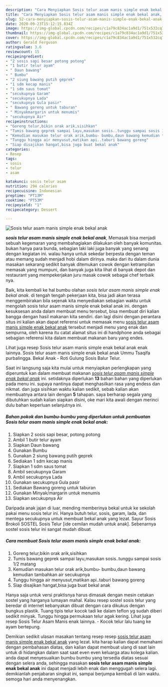 ```yaml
---
description: "Cara Menyiapkan Sosis telur asam manis simple enak bekal anak, Sempurna"
title: "Cara Menyiapkan Sosis telur asam manis simple enak bekal anak, Sempurna"
slug: 52-cara-menyiapkan-sosis-telur-asam-manis-simple-enak-bekal-anak-sempurna
date: 2020-09-23T15:12:15.834Z
image: https://img-global.cpcdn.com/recipes/c1a79c834ac1a9d1/751x532cq70/sosis-telur-asam-manis-simple-enak-bekal-anak-foto-resep-utama.jpg
thumbnail: https://img-global.cpcdn.com/recipes/c1a79c834ac1a9d1/751x532cq70/sosis-telur-asam-manis-simple-enak-bekal-anak-foto-resep-utama.jpg
cover: https://img-global.cpcdn.com/recipes/c1a79c834ac1a9d1/751x532cq70/sosis-telur-asam-manis-simple-enak-bekal-anak-foto-resep-utama.jpg
author: Gerald Ferguson
ratingvalue: 3.6
reviewcount: 15
recipeingredient:
- "2 sosis sapi besar potong potong"
- "1 butir telur ayam"
- " Daun bawang"
- " Bumbu"
- "2 siung bawang putih geprek"
- "1 sdm kecap manis"
- "1 sdm saus tomat"
- "secukupnya Garam"
- "secukupnya Lada"
- "secukupnya Gula pasir"
- " Bawang goreng untuk taburan"
- " Minyakmargarin untuk menumis"
- "secukupnya Air"
recipeinstructions:
- "Goreng telur,bikin orak arik,sisihkan"
- "Tumis bawang geprek sampai layu,masukan sosis..tunggu sampai sosis 1/2 matang"
- "Kemudian masukan telur orak arik,bumbu- bumbu,daun bawang kemudian tambahkan air secukupnya"
- "Tunggu hingga air menyusut,matikan api..taburi bawang goreng"
- "Siap disajikan hangat,bisa juga buat bekal anak"
categories:
- Resep
tags:
- sosis
- telur
- asam

katakunci: sosis telur asam 
nutrition: 294 calories
recipecuisine: Indonesian
preptime: "PT13M"
cooktime: "PT53M"
recipeyield: "1"
recipecategory: Dessert

---
```



![Sosis telur asam manis simple enak bekal anak](https://img-global.cpcdn.com/recipes/c1a79c834ac1a9d1/751x532cq70/sosis-telur-asam-manis-simple-enak-bekal-anak-foto-resep-utama.jpg)

<b><i>sosis telur asam manis simple enak bekal anak</i></b>, Memasak bisa menjadi sebuah kegemaran yang membahagiakan dilakukan oleh banyak komunitas. bukan hanya para bunda, sebagian laki laki juga banyak yang senang dengan kegiatan ini. walau hanya untuk sekedar berpesta dengan teman atau memang sudah menjadi hobi dalam dirinya. maka dari itu dalam dunia masakan sekarang sedikit banyak ditemukan cowok dengan ketrampilan memasak yang mumpuni, dan banyak juga kita lihat di banyak depot dan restaurant yang mempekerjakan juru masak cowok sebagai chef terbaik nya.

Baik, kita kembali ke hal bumbu olahan <i>sosis telur asam manis simple enak bekal anak</i>. di tengah tengah pekerjaan kita, bisa jadi akan terasa menggembirakan bila sejenak kita menyediakan sebagian waktu untuk mengolah sosis telur asam manis simple enak bekal anak ini. dengan kesuksesan anda dalam membuat menu tersebut, bisa membuat diri kalian bangga dengan hasil makanan kita sendiri. dan lagi disini dengan perantara situs ini kalian akan dapat referensi untuk memasak menu <u>sosis telur asam manis simple enak bekal anak</u> tersebut menjadi menu yang enak dan sempurna, oleh karena itu catat alamat situs ini di handphone anda sebagai sebagian referensi kita dalam membuat makanan baru yang endes.

Lihat juga resep Sosis telur asam manis simple enak bekal anak enak lainnya. Sosis telur asam manis simple enak bekal anak Ummu Tsaqifa purbalingga. Bekal Anak - Roti Gulung Sosis Balur Telur.


Saat ini langsung saja kita mulai untuk menyiapkan perlengkapan yang diperuntuk kan dalam membuat makanan <u><i>sosis telur asam manis simple enak bekal anak</i></u> ini. setidaknya diperlukan <b>13</b> bahan bahan yang diperlukan pada menu ini. supaya nantinya dapat menghasilkan rasa yang endess dan nikmat. dan juga sisihkan waktu kalian sedikit, sebab kalian akan membuatnya antara lain dengan <b>5</b> tahapan. saya berharap segala yang dibutuhkan sudah kalian siapkan disini, oke mari kita awali dengan merinci dulu bahan keperluan selanjutnya ini.

<!--inarticleads1-->

##### Bahan pokok dan bumbu-bumbu yang diperlukan untuk pembuatan Sosis telur asam manis simple enak bekal anak:

1. Siapkan 2 sosis sapi besar, potong potong
1. Ambil 1 butir telur ayam
1. Siapkan  Daun bawang
1. Gunakan  Bumbu
1. Gunakan 2 siung bawang putih geprek
1. Sediakan 1 sdm kecap manis
1. Siapkan 1 sdm saus tomat
1. Ambil secukupnya Garam
1. Ambil secukupnya Lada
1. Gunakan secukupnya Gula pasir
1. Sediakan  Bawang goreng untuk taburan
1. Gunakan  Minyak/margarin untuk menumis
1. Siapkan secukupnya Air


Daripada anak jajan di luar, mending memberinya bekal untuk ke sekolah pakai menu sosis telur ini. Hanya butuh telur, sosis, garam, lada, dan mentega secukupnya untuk membuat bekal anak yang lezat. Sayur Sosis Brokoli SOSTEL Sosis Telur [ide cemilan mudah untuk anak]. Sebenarnya sostel sosis telur ini sangat mudah dibuat. 

<!--inarticleads2-->

##### Cara membuat Sosis telur asam manis simple enak bekal anak:

1. Goreng telur,bikin orak arik,sisihkan
1. Tumis bawang geprek sampai layu,masukan sosis..tunggu sampai sosis 1/2 matang
1. Kemudian masukan telur orak arik,bumbu- bumbu,daun bawang kemudian tambahkan air secukupnya
1. Tunggu hingga air menyusut,matikan api..taburi bawang goreng
1. Siap disajikan hangat,bisa juga buat bekal anak


Hanya saja untuk versi praktisnya harus dimasak dengan mesin cetakan sostel yang harganya lumayan mahal. Kalau resep sostel sosis telur yang beredar di internet kebanyakan dibuat dengan cara dikukus dengan bungkus plastik. Tuang tipis telur kocok tadi ke dalam teflon yg sudah diberi sedikit minyak. Tunggu hingga permukaan telur agak kering. Lihat juga resep Sosis Telur Asam Manis enak lainnya. - Kocok telur lalu tuang ke ayam bertepung. 

Demikian sedikit ulasan masakan tentang resep resep <u>sosis telur asam manis simple enak bekal anak</u> yang lezat. kita harap kalian dapat memahami dengan pembahasan diatas, dan kalian dapat membuat ulang di saat lain untuk di hidangkan dalam saat saat even even keluarga atau kolega kalian. anda dapat menyesuaikan bumbu bumbu yang tersedia diatas sesuai dengan selera anda, sehingga masakan <b>sosis telur asam manis simple enak bekal anak</b> ini dapat menjadi lebih enak dan menggugah selera lagi. demikianlah penjabaran singkat ini, sampai berjumpa kembali di lain waktu. semoga hari anda menyenangkan.

